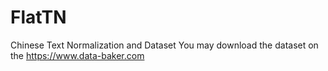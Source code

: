 # FlatTN
Chinese Text Normalization and Dataset
You may download the dataset on the https://www.data-baker.com
